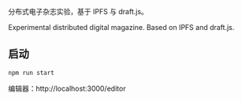 分布式电子杂志实验，基于 IPFS 与 draft.js。

Experimental distributed digital magazine. Based on IPFS and draft.js.

## 启动

```
npm run start
```

编辑器：http://localhost:3000/editor
